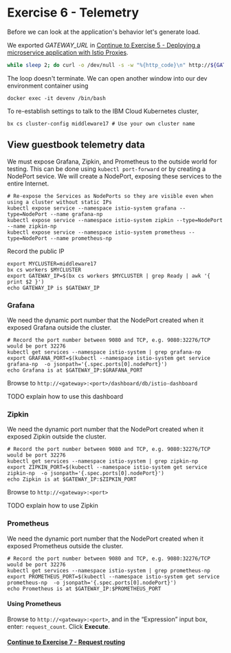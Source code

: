# Exercise 6 - Telemetry

Before we can look at the application's behavior let's generate load.

We exported _GATEWAY_URL_ in [Continue to Exercise 5 - Deploying a microservice application with Istio Proxies](../exercise-5/README.md).

```sh
while sleep 2; do curl -o /dev/null -s -w "%{http_code}\n" http://${GATEWAY_URL}/productpage; done
```

The loop doesn't terminate.  We can open another window into our dev environment container using

```
docker exec -it devenv /bin/bash
```

To re-establish settings to talk to the IBM Cloud Kubernetes cluster,

```
bx cs cluster-config middleware17 # Use your own cluster name
```

## View guestbook telemetry data

<!--
Establish port forwarding from local port 3000 to the Grafana instance:
```sh
kubectl -n istio-system port-forward $(kubectl -n istio-system get pod -l app=grafana \
  -o jsonpath='{.items[0].metadata.name}') 3000:3000 &
```

Browse to http://localhost:3000 and navigate to the Istio Dashboard.
-->

We must expose Grafana, Zipkin, and Prometheus to the outside world for testing.  This can be done
using `kubectl port-forward` or by creating a NodePort sevice.  We will create a NodePort, exposing
these services to the entire Internet.

```
# Re-expose the Services as NodePorts so they are visible even when using a cluster without static IPs
kubectl expose service --namespace istio-system grafana --type=NodePort --name grafana-np
kubectl expose service --namespace istio-system zipkin --type=NodePort --name zipkin-np
kubectl expose service --namespace istio-system prometheus --type=NodePort --name prometheus-np
```

Record the public IP

```
export MYCLUSTER=middleware17
bx cs workers $MYCLUSTER
export GATEWAY_IP=$(bx cs workers $MYCLUSTER | grep Ready | awk '{ print $2 }')
echo GATEWAY_IP is $GATEWAY_IP
```

### Grafana

We need the dynamic port number that the NodePort created when it exposed Grafana outside the cluster.

```
# Record the port number between 9080 and TCP, e.g. 9080:32276/TCP would be port 32276
kubectl get services --namespace istio-system | grep grafana-np
export GRAFANA_PORT=$(kubectl --namespace istio-system get service grafana-np  -o jsonpath='{.spec.ports[0].nodePort}')
echo Grafana is at $GATEWAY_IP:$GRAFANA_PORT
```

Browse to `http://<gateway>:<port>/dashboard/db/istio-dashboard`

TODO explain how to use this dashboard

### Zipkin

<!--
Establish port forwarding from local port 9411 to the Zipkin instance:
```sh
kubectl port-forward -n istio-system \
  $(kubectl get pod -n istio-system -l app=zipkin -o jsonpath='{.items[0].metadata.name}') \
  9411:9411 &
```

Browse to http://localhost:9411.
-->

We need the dynamic port number that the NodePort created when it exposed Zipkin outside the cluster.

```
# Record the port number between 9080 and TCP, e.g. 9080:32276/TCP would be port 32276
kubectl get services --namespace istio-system | grep zipkin-np
export ZIPKIN_PORT=$(kubectl --namespace istio-system get service zipkin-np  -o jsonpath='{.spec.ports[0].nodePort}')
echo Zipkin is at $GATEWAY_IP:$ZIPKIN_PORT
```

Browse to `http://<gateway>:<port>`

TODO explain how to use Zipkin

### Prometheus

<!--
Establish port forwarding from local port 9090 to the Prometheus instance:
```sh
kubectl -n istio-system port-forward \
  $(kubectl -n istio-system get pod -l app=prometheus -o jsonpath='{.items[0].metadata.name}') \
  9090:9090 &
```
-->

We need the dynamic port number that the NodePort created when it exposed Prometheus outside the cluster.

```
# Record the port number between 9080 and TCP, e.g. 9080:32276/TCP would be port 32276
kubectl get services --namespace istio-system | grep prometheus-np
export PROMETHEUS_PORT=$(kubectl --namespace istio-system get service prometheus-np  -o jsonpath='{.spec.ports[0].nodePort}')
echo Prometheus is at $GATEWAY_IP:$PROMETHEUS_PORT
```

#### Using Prometheus

Browse to `http://<gateway>:<port>`, and in the “Expression” input box, enter: `request_count`. Click **Execute**.

#### [Continue to Exercise 7 - Request routing](../exercise-7/README.md)